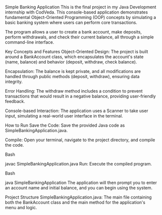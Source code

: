 Simple Banking Application
This is the final project in my Java Development internship with CodVeda. This console-based application demonstrates fundamental Object-Oriented Programming (OOP) concepts by simulating a basic banking system where users can perform core transactions.

The program allows a user to create a bank account, make deposits, perform withdrawals, and check their current balance, all through a simple command-line interface.

Key Concepts and Features
Object-Oriented Design: The project is built around a BankAccount class, which encapsulates the account's state (name, balance) and behavior (deposit, withdraw, check balance).

Encapsulation: The balance is kept private, and all modifications are handled through public methods (deposit, withdraw), ensuring data integrity.

Error Handling: The withdraw method includes a condition to prevent transactions that would result in a negative balance, providing user-friendly feedback.

Console-based Interaction: The application uses a Scanner to take user input, simulating a real-world user interface in the terminal.

How to Run
Save the Code: Save the provided Java code as SimpleBankingApplication.java.

Compile: Open your terminal, navigate to the project directory, and compile the code.

Bash

javac SimpleBankingApplication.java
Run: Execute the compiled program.

Bash

java SimpleBankingApplication
The application will then prompt you to enter an account name and initial balance, and you can begin using the system.

Project Structure
SimpleBankingApplication.java: The main file containing both the BankAccount class and the main method for the application's menu and logic.
